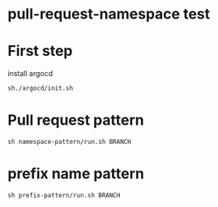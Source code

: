 # pull-request-namespace test

# First step

install argocd

```
sh./argocd/init.sh
```

# Pull request pattern

```
sh namespace-pattern/run.sh BRANCH
```

# prefix name pattern

```
sh prefix-pattern/run.sh BRANCH
```

